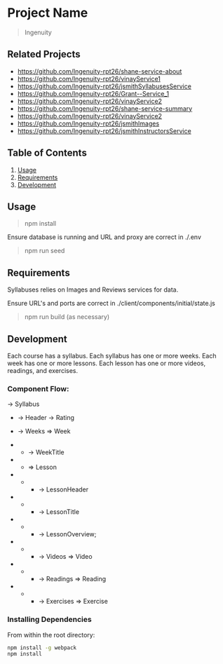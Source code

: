 # Project Name

> Ingenuity

## Related Projects

  - https://github.com/Ingenuity-rpt26/shane-service-about
  - https://github.com/Ingenuity-rpt26/vinayService1
  - https://github.com/Ingenuity-rpt26/jsmithSyllabusesService
  - https://github.com/Ingenuity-rpt26/Grant--Service_1
  - https://github.com/Ingenuity-rpt26/vinayService2
  - https://github.com/Ingenuity-rpt26/shane-service-summary
  - https://github.com/Ingenuity-rpt26/vinayService2
  - https://github.com/Ingenuity-rpt26/jsmithImages
  - https://github.com/Ingenuity-rpt26/jsmithInstructorsService

## Table of Contents

1. [Usage](#Usage)
1. [Requirements](#requirements)
1. [Development](#development)

## Usage
>npm install

Ensure database is running and URL and proxy are correct in ./.env



> npm run seed


## Requirements

Syllabuses relies on Images and Reviews services for data.

Ensure URL's and ports are correct in ./client/components/initial/state.js

> npm run build (as necessary)

## Development

Each course has a syllabus.  Each syllabus has one or more weeks.  Each week has one or more lessons.  Each lesson has one or more videos, readings, and exercises.

<h3>Component Flow:</h3>

-> Syllabus
* -> Header -> Rating

* -> Weeks =>  Week

* * -> WeekTitle

* * => Lesson

* * * -> LessonHeader

* * * -> LessonTitle

* * * -> LessonOverview;

* * * -> Videos => Video

* * * -> Readings => Reading

* * * -> Exercises => Exercise


### Installing Dependencies

From within the root directory:

```sh
npm install -g webpack
npm install
```

